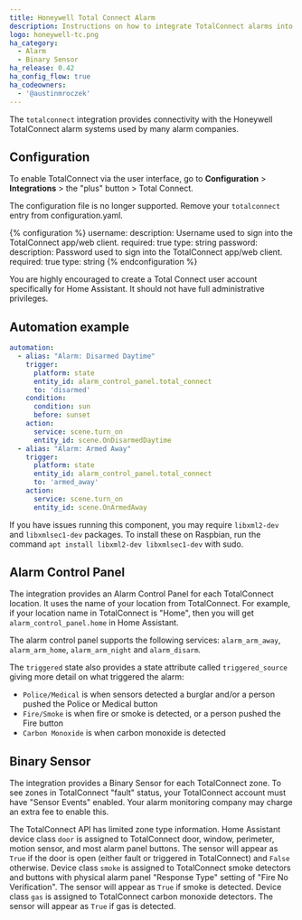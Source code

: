 ```yaml
---
title: Honeywell Total Connect Alarm
description: Instructions on how to integrate TotalConnect alarms into Home Assistant.
logo: honeywell-tc.png
ha_category:
  - Alarm
  - Binary Sensor
ha_release: 0.42
ha_config_flow: true
ha_codeowners:
  - '@austinmroczek'
---
```


The `totalconnect` integration provides connectivity with the Honeywell TotalConnect alarm systems used by many alarm companies.  

## Configuration

To enable TotalConnect via the user interface, go to **Configuration** > **Integrations** > the "plus" button > Total Connect.

The configuration file is no longer supported.  Remove your `totalconnect` entry from configuration.yaml.

{% configuration %}
username:
  description: Username used to sign into the TotalConnect app/web client.
  required: true
  type: string
password:
  description: Password used to sign into the TotalConnect app/web client.
  required: true
  type: string
{% endconfiguration %}

You are highly encouraged to create a Total Connect user account specifically for Home Assistant. It should not have full administrative privileges.

## Automation example

```yaml
automation:
  - alias: "Alarm: Disarmed Daytime"
    trigger:
      platform: state
      entity_id: alarm_control_panel.total_connect
      to: 'disarmed'
    condition:
      condition: sun
      before: sunset
    action:
      service: scene.turn_on
      entity_id: scene.OnDisarmedDaytime
  - alias: "Alarm: Armed Away"
    trigger:
      platform: state
      entity_id: alarm_control_panel.total_connect
      to: 'armed_away'
    action:
      service: scene.turn_on
      entity_id: scene.OnArmedAway
```

If you have issues running this component, you may require `libxml2-dev` and `libxmlsec1-dev` packages. To install these on Raspbian, run the command `apt install libxml2-dev libxmlsec1-dev` with sudo.

## Alarm Control Panel

The integration provides an Alarm Control Panel for each TotalConnect location.  It uses the name of your location from TotalConnect.  For example, if your location name in TotalConnect is "Home", then you will get `alarm_control_panel.home` in Home Assistant.

The alarm control panel supports the following services: `alarm_arm_away`, `alarm_arm_home`, `alarm_arm_night` and `alarm_disarm`.

The `triggered` state also provides a state attribute called `triggered_source` giving more detail on what triggered the alarm:
- `Police/Medical` is when sensors detected a burglar and/or a person pushed the Police or Medical button
- `Fire/Smoke` is when fire or smoke is detected, or a person pushed the Fire button
- `Carbon Monoxide` is when carbon monoxide is detected

## Binary Sensor

The integration provides a Binary Sensor for each TotalConnect zone.  To see zones in TotalConnect "fault" status, your TotalConnect account must have "Sensor Events" enabled.  Your alarm monitoring company may charge an extra fee to enable this.

The TotalConnect API has limited zone type information.  Home Assistant device class `door` is assigned to TotalConnect door, window, perimeter, motion sensor, and most alarm panel buttons.  The sensor will appear as `True` if the door is open (either fault or triggered in TotalConnect) and `False` otherwise. Device class `smoke` is assigned to TotalConnect smoke detectors and buttons with physical alarm panel "Response Type" setting of "Fire No Verification".  The sensor will appear as `True` if smoke is detected.  Device class `gas` is assigned to TotalConnect carbon monoxide detectors.  The sensor will appear as `True` if gas is detected.
